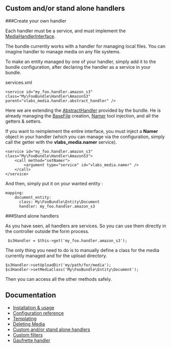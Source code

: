 Custom and/or stand alone handlers
----------------------------------

###Create your own handler

Each handler must be a service, and must implement the [MediaHandlerInterface](https://github.com/V-labs/VlabsMediaBundle/blob/master/Handler/MediaHandlerInterface.php).

The bundle currently works with a handler for managing local files. You can imagine handler to manage media on any file systems.

To make an entity managed by one of your handler, simply add it to the bundle configuration, after declaring the handler as a service in your bundle.

services.xml

    <service id="my_foo.handler.amazon_s3" class="My\FooBundle\Handler\AmazonS3" parent="vlabs_media.handler.abstract_handler" />
    
Here we are extending the [AbstractHandler](https://github.com/V-labs/VlabsMediaBundle/blob/master/Handler/AbstractHandler.php) provided by the bundle. 
He is already managing the [BaseFile](https://github.com/V-labs/VlabsMediaBundle/blob/master/Entity/BaseFile.php) creation, [Namer](https://github.com/V-labs/VlabsMediaBundle/blob/master/Tools/Namer.php) tool injection, and all the getters & setters.


If you want to reimplement the entire interface, you must inject a **Namer** object in your handler (which you can manage via the configuration, simply call the getter with the **vlabs_media.namer** service).

    <service id="my_foo.handler.amazon_s3" class="My\FooBundle\Handler\AmazonS3">
        <call method="setNamer">
            <argument type="service" id="vlabs_media.namer" />
        </call>
    </service>

And then, simply put it on your wanted entity :

    mapping: 
        document_entity:
          class: My\FooBundle\Entity\Document
          handler: my_foo.handler.amazon_s3
          
###Stand alone handlers

As you have seen, all handlers are services. So you can use them directly in the controller outside the form process.

     $s3Handler = $this->get('my_foo.handler.amazon_s3');
     
The only thing you need to do is to manually define a class for the media currently managed and for the upload directory.

    $s3Handler->setUploadDir('my/path/for/media');
    $s3Handler->setMediaClass('My\FooBundle\Entity\Document');
    
Then you can access all the other methods safely.

Documentation
-------------

+   [Installation & usage](https://github.com/V-labs/VlabsMediaBundle/blob/master/Resources/doc/1-bundle-setup-and-usage.md)
+   [Configuration reference](https://github.com/V-labs/VlabsMediaBundle/blob/master/Resources/doc/2-configuration-reference.md)
+   [Templating](https://github.com/V-labs/VlabsMediaBundle/blob/master/Resources/doc/3-templating.md)
+   [Deleting Media](https://github.com/V-labs/VlabsMediaBundle/blob/master/Resources/doc/4-deleting-media.md)
+   [Custom and/or stand alone handlers](https://github.com/V-labs/VlabsMediaBundle/blob/master/Resources/doc/5-custom-stand-alone-handlers.md)
+   [Custom filters](https://github.com/V-labs/VlabsMediaBundle/blob/master/Resources/doc/6-custom-stand-alone-handlers.md)
+   [Gaufrette handler](https://github.com/V-labs/VlabsMediaBundle/blob/master/Resources/doc/7-gaufrette-handler.md)